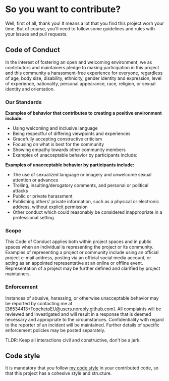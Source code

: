 # So you want to contribute?

Well, first of all, thank you! It means a lot that you find this project worh your time. But of course, you'll need to follow some guidelines and rules with your issues and pull requests.

## Code of Conduct

In the interest of fostering an open and welcoming environment, we as contributors and maintainers pledge to making participation in this project and this community a harassment-free experience for everyone, regardless of age, body size, disability, ethnicity, gender identity and expression, level of experience, nationality, personal appearance, race, religion, or sexual identity and orientation.

### Our Standards

**Examples of behavior that contributes to creating a positive environment include:**

- Using welcoming and inclusive language
- Being respectful of differing viewpoints and experiences
- Gracefully accepting constructive criticism
- Focusing on what is best for the community
- Showing empathy towards other community members
- Examples of unacceptable behavior by participants include:

**Examples of unacceptable behavior by participants include:**

- The use of sexualized language or imagery and unwelcome sexual attention or advances
- Trolling, insulting/derogatory comments, and personal or political attacks
- Public or private harassment
- Publishing others' private information, such as a physical or electronic address, without explicit permission
- Other conduct which could reasonably be considered inappropriate in a professional setting

### Scope

This Code of Conduct applies both within project spaces and in public spaces when an individual is representing the project or its community. Examples of representing a project or community include using an official project e-mail address, posting via an official social media account, or acting as an appointed representative at an online or offline event. Representation of a project may be further defined and clarified by project maintainers.

### Enforcement

Instances of abusive, harassing, or otherwise unacceptable behavior may be reported by contacting me at [36534413+TopchetoEU@users.noreply.github.com]. All complaints will be reviewed and investigated and will result in a response that is deemed necessary and appropriate to the circumstances. Confidentiality with regard to the reporter of an incident will be maintained. Further details of specific enforcement policies may be posted separately.

TLDR: Keep all interactions civil and constructive, don't be a jerk.

## Code style

It is mandatory that you follow [my code style](https://gist.github.com/TopchetoEU/0d7c411bc983ba6ef7b61d3753aa34bb) in your contributed code, so that this project has a cohesive style and structure.